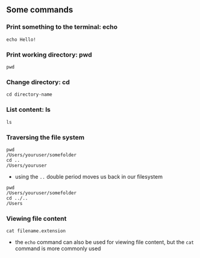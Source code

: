 ## Some commands

### Print something to the terminal: echo
```
echo Hello!
```

### Print working directory: pwd
```
pwd
```

### Change directory: cd
```
cd directory-name
```

### List content: ls
```
ls
```
### Traversing the file system
```
pwd
/Users/youruser/somefolder
cd ..
/Users/youruser
```
* using the ```..``` double period moves us back in our filesystem
```
pwd
/Users/youruser/somefolder
cd ../..
/Users
```
### Viewing file content
```
cat filename.extension
```
* the `echo` command can also be used for viewing file content, but the `cat` command is more commonly used
